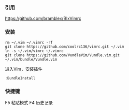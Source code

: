 ### 引用
https://github.com/bramblex/BlxVimrc

### 安装
```
rm ~/.vim ~/.vimrc -rf
git clone https://github.com/coolrc136/vimrc.git ~/.vim
ln -s ~/.vim/vimrc ~/.vimrc
git clone https://github.com/VundleVim/Vundle.vim.git ~/.vim/bundle/Vundle.vim
```
进入Vim，安装插件
```
:BundleInstall
```

### 快捷键
F5 粘贴模式
F4 历史记录

